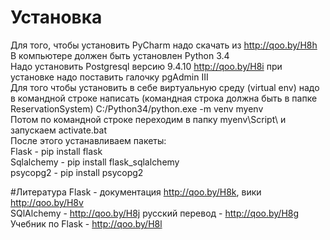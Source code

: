 # Установка
Для того, чтобы установить PyCharm надо скачать из http://qoo.by/H8h <br/>
В компьютере должен быть установлен Python 3.4 <br/>
Надо  установить Postgresql версию 9.4.10 http://qoo.by/H8i при установке надо поставить галочку pgAdmin III <br/>
Для того чтобы установить в себе виртуальную среду (virtual env) надо в командной строке написать (командная строка должна быть в папке ReservationSystem) С:/Python34/python.exe -m venv myenv <br/>
Потом по командной строке переходим в папку myenv\Script\ и запускаем activate.bat <br/>
После этого устанавливаем пакеты: <br/>
Flask - pip install flask <br/> 
Sqlalchemy - pip install flask_sqlalchemy <br/> 
psycopg2 - pip install psycopg2 <br/>

#Литература
Flask - документация http://qoo.by/H8k, вики http://qoo.by/H8v <br/>
SQlAlchemy - http://qoo.by/H8j русский перевод - http://qoo.by/H8g <br/>
Учебник по Flask - http://qoo.by/H8l<br/>
